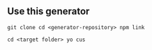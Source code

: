 ## Use this generator

`
git clone
cd <generator-repository>
npm link
`

`
cd <target folder>
yo cus
`


